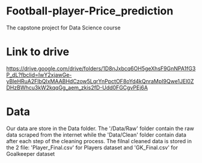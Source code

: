 # Football-player-Price_prediction
The capstone project for Data Science course

# Link to drive
https://drive.google.com/drive/folders/1D8nJxbcq6OH5geXhsF9GnNPA1fG3P_dL?fbclid=IwY2xjawGe-yBleHRuA2FlbQIxMAABHdCzow5LqrYnPpctOF8oYd4kQnraMpI9Qwe1JEl0ZDHzBWhcu3kW2kqqGg_aem_zkis2fD-Udd0FGCgvPEj6A

# Data

Our data are store in the Data folder. 
The '/Data/Raw' folder contain the raw data scraped from the internet while the 'Data/Clean' folder contain data after each step of the cleaning process. The filnal cleaned data is stored in the 2 file: 'Player_Final.csv' for Players dataset and 'GK_Final.csv' for Goalkeeper dataset
